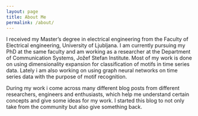 ```yaml
---
layout: page
title: About Me
permalink: /about/
---
```


I received my Master’s degree in electrical engineering from the Faculty of Electrical engineering, University of Ljubljana. I am currently pursuing my PhD at the same faculty and am working as a researcher at the Department of Communication Systems, Jožef Stefan Institute. Most of my work is done on using dimensionality expansion for classification of motifs in time series data. Lately i am also working on using graph neural networks on time series data with the purpose of motif recognition.

During my work i come across many different blog posts from different researchers, engineers and enthusiasts, which help me understand certain concepts and give some ideas for my work. I started this blog to not only take from the community but also give something back.




